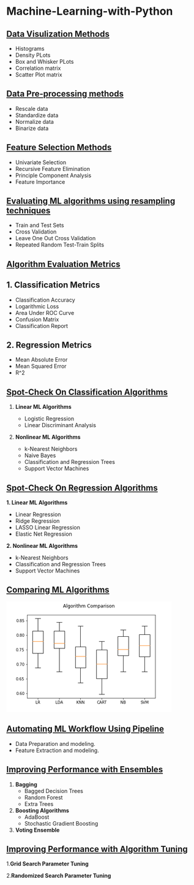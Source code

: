 # Machine-Learning-with-Python

## [Data Visulization Methods](https://github.com/kuluruvineeth/Machine-Learning-with-Python/blob/main/data%20visualization%20methods.ipynb)
* Histograms
* Density PLots
* Box and Whisker PLots
* Correlation matrix
* Scatter Plot matrix

## [Data Pre-processing methods](https://github.com/kuluruvineeth/Machine-Learning-with-Python/blob/main/Data%20Pre-processing%20methods.ipynb)
* Rescale data
* Standardize data
* Normalize data
* Binarize data

## [Feature Selection Methods](https://github.com/kuluruvineeth/Machine-Learning-with-Python/blob/main/Feature%20Selection%20methods.ipynb)
* Univariate Selection
* Recursive Feature Elimination
* Principle Component Analysis
* Feature Importance

## [Evaluating ML algorithms using **resampling** techniques](https://github.com/kuluruvineeth/Machine-Learning-with-Python/blob/main/Evaluate%20Performance%20of%20ML%20with%20Resampling.ipynb)
* Train and Test Sets
* Cross Validation
* Leave One Out Cross Validation
* Repeated Random Test-Train Splits

## [Algorithm Evaluation Metrics](https://github.com/kuluruvineeth/Machine-Learning-with-Python/blob/main/Performance%20Metrics%20of%20ML%20algorithms.ipynb)
  ## 1. Classification Metrics
  * Classification Accuracy
  * Logarithmic Loss
  * Area Under ROC Curve
  * Confusion Matrix
  * Classification Report

  ## 2. Regression Metrics
  * Mean Absolute Error
  * Mean Squared Error
  * R^2

## [Spot-Check On Classification Algorithms](https://github.com/kuluruvineeth/Machine-Learning-with-Python/blob/main/Spot-Check%20Classification%20Algorithms.ipynb)
1. **Linear ML Algorithms**
    * Logistic Regression
    * Linear Discriminant Analysis

2. **Nonlinear ML Algorithms**
    * k-Nearest Neighbors
    * Naive Bayes
    * Classification and Regression Trees
    * Support Vector Machines

## [Spot-Check On Regression Algorithms](https://github.com/kuluruvineeth/Machine-Learning-with-Python/blob/main/Spot-Check%20Regression%20Algorithms.ipynb)

**1. Linear ML Algorithms**
* Linear Regression
* Ridge Regression
* LASSO Linear Regression
* Elastic Net Regression
   
**2. Nonlinear ML Algorithms**
* k-Nearest Neighbors
* Classification and Regression Trees
* Support Vector Machines

## [Comparing ML Algorithms](https://github.com/kuluruvineeth/Machine-Learning-with-Python/blob/main/Comparing%20ML%20Algorithms.ipynb)
![comparison](https://github.com/kuluruvineeth/Machine-Learning-with-Python/blob/main/comparison.png)

## [Automating ML Workflow Using Pipeline](https://github.com/kuluruvineeth/Machine-Learning-with-Python/blob/main/Automating%20ML%20Workflows%20with%20Pipelines.ipynb)
* Data Preparation and modeling.
* Feature Extraction and modeling.

## [Improving Performance with Ensembles](https://github.com/kuluruvineeth/Machine-Learning-with-Python/blob/main/Improving%20performance%20with%20ensembles.ipynb)
1. **Bagging**
    * Bagged Decision Trees
    * Random Forest
    * Extra Trees
2. **Boosting Algorithms**
    * AdaBoost
    * Stochastic Gradient Boosting
3. **Voting Ensemble**

## [Improving Performance with Algorithm Tuning](https://github.com/kuluruvineeth/Machine-Learning-with-Python/blob/main/Improving%20Performance%20with%20Algorithm%20Tuning.ipynb)
1.**Grid Search Parameter Tuning**

2.**Randomized Search Parameter Tuning**

